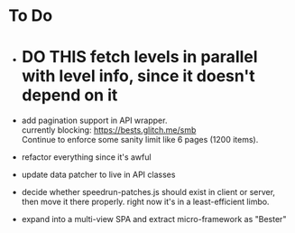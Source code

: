# To Do

- # DO THIS fetch levels in parallel with level info, since it doesn't depend on it

- add pagination support in API wrapper.  
  currently blocking: https://bests.glitch.me/smb  
  Continue to enforce some sanity limit like 6 pages (1200 items).

- refactor everything since it's awful

- update data patcher to live in API classes

- decide whether speedrun-patches.js should exist in client or server, then
  move it there properly. right now it's in a least-efficient limbo.

- expand into a multi-view SPA and extract micro-framework as "Bester"

